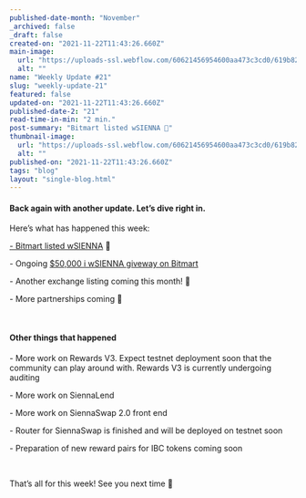 ```yaml
---
published-date-month: "November"
_archived: false
_draft: false
created-on: "2021-11-22T11:43:26.660Z"
main-image:
  url: "https://uploads-ssl.webflow.com/60621456954600aa473c3cd0/619b8254e1c4e21928043765_weekly-update-21%20Blog.jpg"
  alt: ""
name: "Weekly Update #21"
slug: "weekly-update-21"
featured: false
updated-on: "2021-11-22T11:43:26.660Z"
published-date-2: "21"
read-time-in-min: "2 min."
post-summary: "Bitmart listed wSIENNA 🚀"
thumbnail-image:
  url: "https://uploads-ssl.webflow.com/60621456954600aa473c3cd0/619b8250f8c22571105aaf8d_weekly-update-21%20Blog%20Thump.jpg"
  alt: ""
published-on: "2021-11-22T11:43:26.660Z"
tags: "blog"
layout: "single-blog.html"
---
```


#### Back again with another update. Let’s dive right in.

Here’s what has happened this week:

[\- Bitmart listed wSIENNA](https://www.bitmart.com/trade/en?symbol=WSIENNA_USDT&layout=basic) 🚀

\- Ongoing [$50,000 i wSIENNA giveway on Bitmart](https://support.bmx.fund/hc/en-us/articles/4410581653147-Sienna-Network-Welcome-Party-50-000-Worth-of-WSIENNA-Giveaway-)

\- Another exchange listing coming this month! 🚀

\- More partnerships coming 🚀

‍

#### **Other things that happened**

\- More work on Rewards V3. Expect testnet deployment soon that the community can play around with. Rewards V3 is currently undergoing auditing

\- More work on SiennaLend

\- More work on SiennaSwap 2.0 front end

\- Router for SiennaSwap is finished and will be deployed on testnet soon

\- Preparation of new reward pairs for IBC tokens coming soon

‍

That’s all for this week! See you next time 🚀

  

‍
